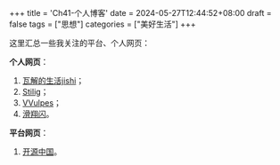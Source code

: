 +++
title = 'Ch41-个人博客'
date = 2024-05-27T12:44:52+08:00
draft = false
tags = ["思想"]
categories = ["美好生活"]
+++

这里汇总一些我关注的平台、个人网页：

**个人网页**：

1. [瓦解的生活jishi](https://hin.cool/)；
2. [Stilig](https://stilig.me/)；
3. [VVulpes](https://b1ankc-mov.github.io/)；
4. [滑翔闪](https://blog.huaxiangshan.com/zh-cn/)。

**平台网页**：

1. [开源中国](https://www.oschina.net/)。
